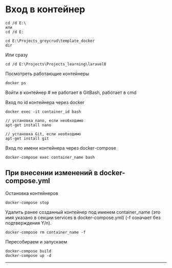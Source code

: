 # Вход в контейнер

    cd /d E:\
    или
    cd /d E:
    
    cd E:\Projects_greycrud\template_docker
    dir

Или сразу

    cd /d E:\Projects\Projects_learning\laravel8

Посмотреть работающие контейнеры

    docker ps
    
Войти в контейнер # не работает в GitBash, работает в cmd

Вход по id контейнера через docker

    docker exec -it container_id bash

    // установка nano, если необходимо
    apt-get install nano 

    // установка Git, если необходимо
    apt-get install git
    
Вход по имени контейнера через docker-compose

    docker-compose exec container_name bash

## При внесении изменений в docker-compose.yml

Остановка контейнеров

    docker-compose stop

Удалить ранее созданный контейнер под именем container_name (это имя указано в секции services в docker-compose.yml) (-f означает без подтверждения Y/n).

    docker-compose rm container_name -f

Пересобираем и запускаем

    docker-compose build
    docker-compose up -d

---



